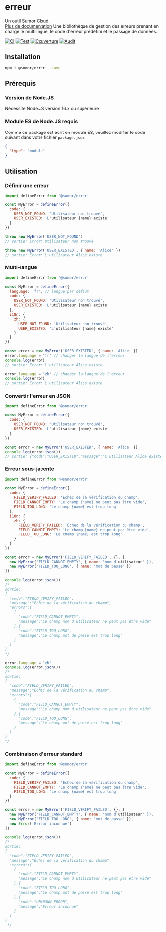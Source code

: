 # erreur

Un outil [Sumor Cloud](https://sumor.cloud).  
[Plus de documentation](https://sumor.cloud)
Une bibliothèque de gestion des erreurs prenant en charge le multilingue, le code d'erreur prédéfini et le passage de données.

[![CI](https://github.com/sumor-cloud/error/actions/workflows/ci.yml/badge.svg)](https://github.com/sumor-cloud/error/actions/workflows/ci.yml)
[![Test](https://github.com/sumor-cloud/error/actions/workflows/ut.yml/badge.svg)](https://github.com/sumor-cloud/error/actions/workflows/ut.yml)
[![Couverture](https://github.com/sumor-cloud/error/actions/workflows/coverage.yml/badge.svg)](https://github.com/sumor-cloud/error/actions/workflows/coverage.yml)
[![Audit](https://github.com/sumor-cloud/error/actions/workflows/audit.yml/badge.svg)](https://github.com/sumor-cloud/error/actions/workflows/audit.yml)

## Installation

```bash
npm i @sumor/error --save
```

## Prérequis

### Version de Node.JS

Nécessite Node.JS version 16.x ou supérieure

### Module ES de Node.JS requis

Comme ce package est écrit en module ES, veuillez modifier le code suivant dans votre fichier `package.json`:

```json
{
  "type": "module"
}
```

## Utilisation

### Définir une erreur

```js
import defineError from '@sumor/error'

const MyError = defineError({
  code: {
    USER_NOT_FOUND: 'Utilisateur non trouvé',
    USER_EXISTED: 'L'utilisateur {name} existe'
  }
})

throw new MyError('USER_NOT_FOUND')
// sortie: Error: Utilisateur non trouvé

throw new MyError('USER_EXISTED', { name: 'Alice' })
// sortie: Error: L'utilisateur Alice existe
```

### Multi-langue

```js
import defineError from '@sumor/error'

const MyError = defineError({
  language: 'fr', // langue par défaut
  code: {
    USER_NOT_FOUND: 'Utilisateur non trouvé',
    USER_EXISTED: 'L'utilisateur {name} existe'
  },
  i18n: {
    zh: {
      USER_NOT_FOUND: 'Utilisateur non trouvé',
      USER_EXISTED: 'L'utilisateur {name} existe'
    }
  }
})

const error = new MyError('USER_EXISTED', { name: 'Alice' })
error.language = 'fr' // changer la langue de l'erreur
console.log(error)
// sortie: Error: L'utilisateur Alice existe

error.language = 'zh' // changer la langue de l'erreur
console.log(error)
// sortie: Error: L'utilisateur Alice existe
```

### Convertir l'erreur en JSON

```js
import defineError from '@sumor/error'

const MyError = defineError({
  code: {
    USER_NOT_FOUND: 'Utilisateur non trouvé',
    USER_EXISTED: 'L'utilisateur {name} existe'
  }
})

const error = new MyError('USER_EXISTED', { name: 'Alice' })
console.log(error.json())
// sortie: {"code":"USER_EXISTED","message":"L'utilisateur Alice existe"}
```

### Erreur sous-jacente

```js
import defineError from '@sumor/error'

const MyError = defineError({
  code: {
    FIELD_VERIFY_FAILED: 'Échec de la vérification du champ',
    FIELD_CANNOT_EMPTY: 'Le champ {name} ne peut pas être vide',
    FIELD_TOO_LONG: 'Le champ {name} est trop long'
  },
  i18n: {
    zh: {
      FIELD_VERIFY_FAILED: 'Échec de la vérification du champ',
      FIELD_CANNOT_EMPTY: 'Le champ {name} ne peut pas être vide',
      FIELD_TOO_LONG: 'Le champ {name} est trop long'
    }
  }
})

const error = new MyError('FIELD_VERIFY_FAILED', {}, [
  new MyError('FIELD_CANNOT_EMPTY', { name: 'nom d'utilisateur' }),
  new MyError('FIELD_TOO_LONG', { name: 'mot de passe' })
])

console.log(error.json())
/* 
sortie: 
{
  "code":"FIELD_VERIFY_FAILED",
  "message":"Échec de la vérification du champ",
  "errors":[
    {
      "code":"FIELD_CANNOT_EMPTY",
      "message":"Le champ nom d'utilisateur ne peut pas être vide"
    },{
      "code":"FIELD_TOO_LONG",
      "message":"Le champ mot de passe est trop long"
    }
  ]
}
*/

error.language = 'zh'
console.log(error.json())
/*
sortie:
{
  "code":"FIELD_VERIFY_FAILED",
  "message":"Échec de la vérification du champ",
  "errors":[
    {
      "code":"FIELD_CANNOT_EMPTY",
      "message":"Le champ nom d'utilisateur ne peut pas être vide"
    },{
      "code":"FIELD_TOO_LONG",
      "message":"Le champ mot de passe est trop long"
    }
  ]
}
*/
```

### Combinaison d'erreur standard

```js
import defineError from '@sumor/error'

const MyError = defineError({
  code: {
    FIELD_VERIFY_FAILED: 'Échec de la vérification du champ',
    FIELD_CANNOT_EMPTY: 'Le champ {name} ne peut pas être vide',
    FIELD_TOO_LONG: 'Le champ {name} est trop long'
  }
})

const error = new MyError('FIELD_VERIFY_FAILED', {}, [
  new MyError('FIELD_CANNOT_EMPTY', { name: 'nom d'utilisateur' }),
  new MyError('FIELD_TOO_LONG', { name: 'mot de passe' }),
  new Error('Erreur inconnue')
])

console.log(error.json())
/*
sortie:
{
  "code":"FIELD_VERIFY_FAILED",
  "message":"Échec de la vérification du champ",
  "errors":[
    {
      "code":"FIELD_CANNOT_EMPTY",
      "message":"Le champ nom d'utilisateur ne peut pas être vide"
    },{
      "code":"FIELD_TOO_LONG",
      "message":"Le champ mot de passe est trop long"
    },{
      "code":"UNKNOWN_ERROR",
      "message":"Erreur inconnue"
    }
  ]
}
 */
```